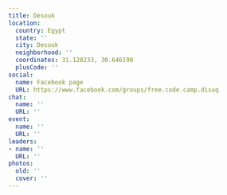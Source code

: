 ```yaml
---
title: Desouk
location:
  country: Egypt
  state: ''
  city: Desouk
  neighborhood: ''
  coordinates: 31.128233, 30.646198
  plusCode: ''
social:
  name: Facebook page
  URL: https://www.facebook.com/groups/free.code.camp.disuq
chat:
  name: ''
  URL: ''
event:
  name: ''
  URL: ''
leaders:
- name: ''
  URL: ''
photos:
  old: ''
  cover: ''
---
```

